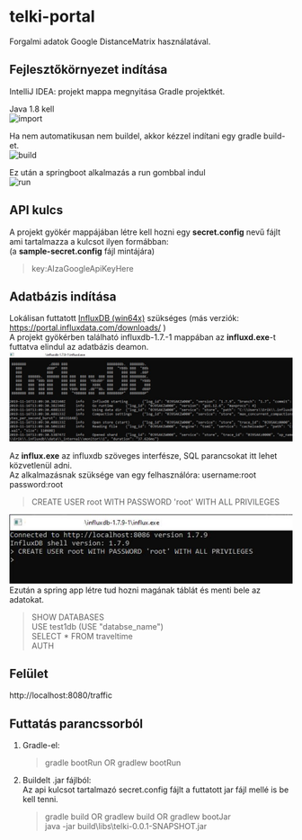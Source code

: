 # telki-portal
Forgalmi adatok Google DistanceMatrix használatával.

## Fejlesztőkörnyezet indítása
IntelliJ IDEA: projekt mappa megnyitása Gradle projektkét. 

Java 1.8 kell<br>
![import](res/1.JPG?raw=true "Import")

Ha nem automatikusan nem buildel, akkor kézzel indítani egy gradle build-et.<br>
![build](res/2.JPG?raw=true "Build")

Ez után a springboot alkalmazás a run gombbal indul<br>
![run](res/3.JPG?raw=true "Run")

## API kulcs
A projekt gyökér mappájában létre kell hozni egy **secret.config** nevű fájlt ami tartalmazza a kulcsot ilyen formábban:<br>
(a **sample-secret.config** fájl mintájára)
> key:AIzaGoogleApiKeyHere

## Adatbázis indítása
Lokálisan futtatott [InfluxDB (win64x)](https://dl.influxdata.com/influxdb/releases/influxdb-1.7.9_windows_amd64.zip) szükséges (más verziók: https://portal.influxdata.com/downloads/ )<br>
A projekt gyökérben található influxdb-1.7.-1 mappában az **influxd.exe**-t futtatva elindul az adatbázis deamon.<br>
![run](res/influxd.JPG?raw=true "Run")


Az **influx.exe** az influxdb szöveges interfésze, SQL parancsokat itt lehet közvetlenül adni.<br>
Az alkalmazásnak szüksége van egy felhasználóra: username:root password:root<br>
> CREATE USER root WITH PASSWORD 'root' WITH ALL PRIVILEGES

![run](res/createuser.JPG?raw=true "Run")<br>
Ezután a spring app létre tud hozni magának táblát és menti bele az adatokat.<br>
> SHOW DATABASES<br>
USE test1db (USE "databse_name")<br>
SELECT * FROM traveltime<br>
AUTH<br>

## Felület
http://localhost:8080/traffic

## Futtatás parancssorból
1. Gradle-el:
    > gradle bootRun OR gradlew bootRun
2. Buildelt .jar fájlból:<br>
Az api kulcsot tartalmazó secret.config fájlt a futtatott jar fájl mellé is be kell tenni.
    > gradle build OR gradlew build OR gradlew bootJar<br>
    java -jar build\libs\telki-0.0.1-SNAPSHOT.jar

